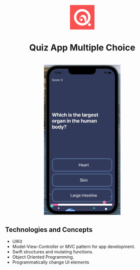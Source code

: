 <div align="center">
     <img alt="D" title="DevRadar" src="Documentation/iconApp.png" width="80px" />
</div>

<h1 align="center">
  Quiz App Multiple Choice
</h1> 

<h1 align="center">
     <img alt="D" title="DevRadar" src="Documentation/app.gif" width="250px" />
</h1>


## Technologies and Concepts

* UIKit
* Model-View-Controller or MVC pattern for app development.
* Swift structures and mutating functions.
* Object Oriented Programming.
* Programmatically change UI elements